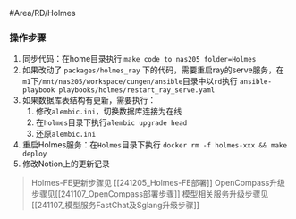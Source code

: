 #Area/RD/Holmes   

### 操作步骤

1. 同步代码：在home目录执行 `make code_to_nas205 folder=Holmes`
2. 如果改动了 `packages/holmes_ray` 下的代码，需要重启ray的serve服务，在`m1`下`/mnt/nas205/workspace/cungen/ansible`目录中以`rd`执行 `ansible-playbook playbooks/holmes/restart_ray_serve.yaml`
3. 如果数据库表结构有更新，需要执行：
	1. 修改`alembic.ini`，切换数据库连接为在线
	2. 在`holmes`目录下执行`alembic upgrade head`
	3. 还原`alembic.ini`
4. 重启Holmes服务：在`Holmes`目录下执行 `docker rm -f holmes-xxx && make deploy`
5. 修改Notion上的更新记录

> Holmes-FE更新步骤见 [[241205_Holmes-FE部署]]
> OpenCompass升级步骤见[[241107_OpenCompass部署步骤]]
> 模型相关服务升级步骤见[[241107_模型服务FastChat及Sglang升级步骤]]
